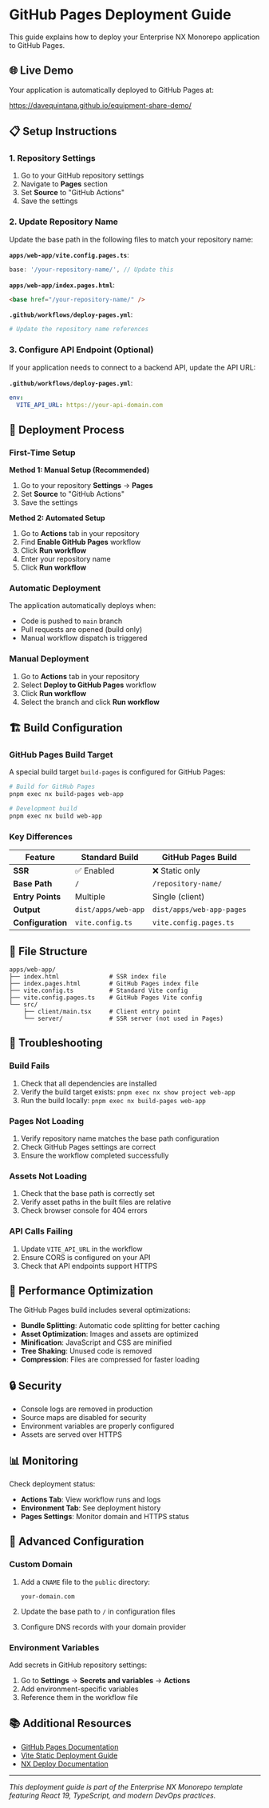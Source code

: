 # GitHub Pages Deployment Guide

This guide explains how to deploy your Enterprise NX Monorepo application to GitHub Pages.

## 🌐 Live Demo

Your application is automatically deployed to GitHub Pages at:

<https://davequintana.github.io/equipment-share-demo/>

## 📋 Setup Instructions

### 1. Repository Settings

1. Go to your GitHub repository settings
2. Navigate to **Pages** section
3. Set **Source** to "GitHub Actions"
4. Save the settings

### 2. Update Repository Name

Update the base path in the following files to match your repository name:

**`apps/web-app/vite.config.pages.ts`**:
```typescript
base: '/your-repository-name/', // Update this
```

**`apps/web-app/index.pages.html`**:
```html
<base href="/your-repository-name/" />
```

**`.github/workflows/deploy-pages.yml`**:
```yaml
# Update the repository name references
```

### 3. Configure API Endpoint (Optional)

If your application needs to connect to a backend API, update the API URL:

**`.github/workflows/deploy-pages.yml`**:
```yaml
env:
  VITE_API_URL: https://your-api-domain.com
```

## 🚀 Deployment Process

### First-Time Setup

**Method 1: Manual Setup (Recommended)**

1. Go to your repository **Settings** → **Pages**
2. Set **Source** to "GitHub Actions"
3. Save the settings

**Method 2: Automated Setup**

1. Go to **Actions** tab in your repository
2. Find **Enable GitHub Pages** workflow
3. Click **Run workflow**
4. Enter your repository name
5. Click **Run workflow**

### Automatic Deployment

The application automatically deploys when:

- Code is pushed to `main` branch
- Pull requests are opened (build only)
- Manual workflow dispatch is triggered

### Manual Deployment

1. Go to **Actions** tab in your repository
2. Select **Deploy to GitHub Pages** workflow
3. Click **Run workflow**
4. Select the branch and click **Run workflow**

## 🏗️ Build Configuration

### GitHub Pages Build Target

A special build target `build-pages` is configured for GitHub Pages:

```bash
# Build for GitHub Pages
pnpm exec nx build-pages web-app

# Development build
pnpm exec nx build web-app
```

### Key Differences

| Feature | Standard Build | GitHub Pages Build |
|---------|----------------|-------------------|
| **SSR** | ✅ Enabled | ❌ Static only |
| **Base Path** | `/` | `/repository-name/` |
| **Entry Points** | Multiple | Single (client) |
| **Output** | `dist/apps/web-app` | `dist/apps/web-app-pages` |
| **Configuration** | `vite.config.ts` | `vite.config.pages.ts` |

## 📁 File Structure

```
apps/web-app/
├── index.html              # SSR index file
├── index.pages.html        # GitHub Pages index file
├── vite.config.ts          # Standard Vite config
├── vite.config.pages.ts    # GitHub Pages Vite config
└── src/
    ├── client/main.tsx     # Client entry point
    └── server/             # SSR server (not used in Pages)
```

## 🔧 Troubleshooting

### Build Fails

1. Check that all dependencies are installed
2. Verify the build target exists: `pnpm exec nx show project web-app`
3. Run the build locally: `pnpm exec nx build-pages web-app`

### Pages Not Loading

1. Verify repository name matches the base path configuration
2. Check GitHub Pages settings are correct
3. Ensure the workflow completed successfully

### Assets Not Loading

1. Check that the base path is correctly set
2. Verify asset paths in the built files are relative
3. Check browser console for 404 errors

### API Calls Failing

1. Update `VITE_API_URL` in the workflow
2. Ensure CORS is configured on your API
3. Check that API endpoints support HTTPS

## 🎯 Performance Optimization

The GitHub Pages build includes several optimizations:

- **Bundle Splitting**: Automatic code splitting for better caching
- **Asset Optimization**: Images and assets are optimized
- **Minification**: JavaScript and CSS are minified
- **Tree Shaking**: Unused code is removed
- **Compression**: Files are compressed for faster loading

## 🔒 Security

- Console logs are removed in production
- Source maps are disabled for security
- Environment variables are properly configured
- Assets are served over HTTPS

## 📊 Monitoring

Check deployment status:
- **Actions Tab**: View workflow runs and logs
- **Environment Tab**: See deployment history
- **Pages Settings**: Monitor domain and HTTPS status

## 🚀 Advanced Configuration

### Custom Domain

1. Add a `CNAME` file to the `public` directory:
   ```
   your-domain.com
   ```

2. Update the base path to `/` in configuration files

3. Configure DNS records with your domain provider

### Environment Variables

Add secrets in GitHub repository settings:

1. Go to **Settings** → **Secrets and variables** → **Actions**
2. Add environment-specific variables
3. Reference them in the workflow file

## 📚 Additional Resources

- [GitHub Pages Documentation](https://docs.github.com/en/pages)
- [Vite Static Deployment Guide](https://vitejs.dev/guide/static-deploy.html)
- [NX Deploy Documentation](https://nx.dev/concepts/deployments)

---

*This deployment guide is part of the Enterprise NX Monorepo template featuring React 19, TypeScript, and modern DevOps practices.*
